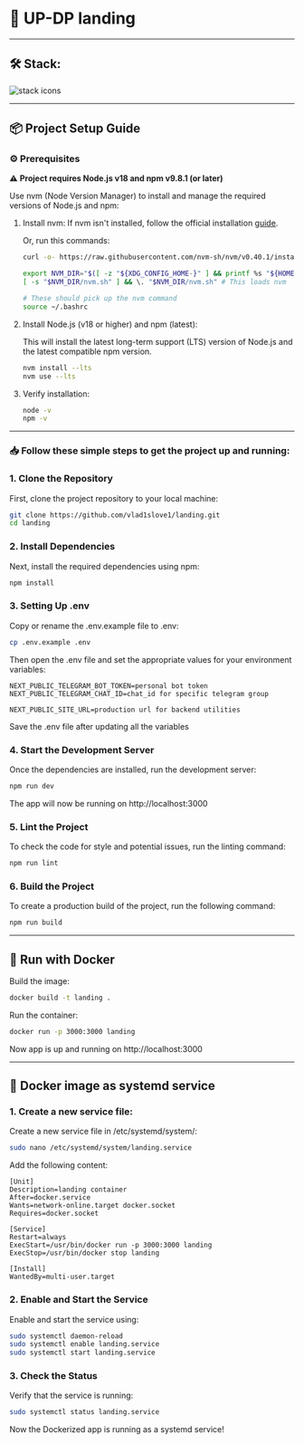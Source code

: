 # 🚀 UP-DP landing
___
## 🛠️ Stack:

<img src="https://skillicons.dev/icons?i=ts,next,react,sass,docker"  alt="stack icons" title="stack icons" />

___
## 📦 Project Setup Guide

### ⚙️ Prerequisites

⚠️ **Project requires Node.js v18 and npm v9.8.1 (or later)**

Use nvm (Node Version Manager) to install and manage the required versions of Node.js and npm:

1) Install nvm:
    If nvm isn't installed, follow the official installation [guide](https://github.com/nvm-sh/nvm?tab=readme-ov-file#installing-and-updating).

    Or, run this commands:
    ```bash
    curl -o- https://raw.githubusercontent.com/nvm-sh/nvm/v0.40.1/install.sh | bash
    ```
    
    ```bash
    export NVM_DIR="$([ -z "${XDG_CONFIG_HOME-}" ] && printf %s "${HOME}/.nvm" || printf %s "${XDG_CONFIG_HOME}/nvm")"
    [ -s "$NVM_DIR/nvm.sh" ] && \. "$NVM_DIR/nvm.sh" # This loads nvm
    ```
    
    ```bash
    # These should pick up the nvm command
    source ~/.bashrc
    ```

2) Install Node.js (v18 or higher) and npm (latest):

   This will install the latest long-term support (LTS) version of Node.js and the latest compatible npm version.

    ```bash
    nvm install --lts  
    nvm use --lts  
    ```

3) Verify installation:

    ```bash
    node -v  
    npm -v  
    ```
___
### 📥 Follow these simple steps to get the project up and running:

### 1. Clone the Repository

First, clone the project repository to your local machine:

```bash
git clone https://github.com/vlad1slove1/landing.git
cd landing
```

### 2. Install Dependencies

Next, install the required dependencies using npm:

```bash
npm install
```

### 3. Setting Up .env

Copy or rename the .env.example file to .env:

```bash
cp .env.example .env
```

Then open the .env file and set the appropriate values for your environment variables:

```
NEXT_PUBLIC_TELEGRAM_BOT_TOKEN=personal bot token
NEXT_PUBLIC_TELEGRAM_CHAT_ID=chat_id for specific telegram group

NEXT_PUBLIC_SITE_URL=production url for backend utilities
```

Save the .env file after updating all the variables

### 4. Start the Development Server

Once the dependencies are installed, run the development server:

```bash
npm run dev
```

The app will now be running on http://localhost:3000

### 5. Lint the Project

To check the code for style and potential issues, run the linting command:

```bash
npm run lint
```

### 6. Build the Project

To create a production build of the project, run the following command:

```bash
npm run build
```
___
## 🐳 Run with Docker

Build the image:
```bash
docker build -t landing .
```

Run the container:

```bash
docker run -p 3000:3000 landing
```

Now app is up and running on http://localhost:3000
___
## 🚢 Docker image as systemd service

### 1. Create a new service file:

Create a new service file in /etc/systemd/system/:

```bash
sudo nano /etc/systemd/system/landing.service
```

Add the following content:

```                
[Unit]
Description=landing container
After=docker.service
Wants=network-online.target docker.socket
Requires=docker.socket

[Service]
Restart=always
ExecStart=/usr/bin/docker run -p 3000:3000 landing
ExecStop=/usr/bin/docker stop landing

[Install]
WantedBy=multi-user.target
```

### 2. Enable and Start the Service

Enable and start the service using:

```bash
sudo systemctl daemon-reload
sudo systemctl enable landing.service
sudo systemctl start landing.service
```

### 3. Check the Status

Verify that the service is running:

```bash
sudo systemctl status landing.service
```

Now the Dockerized app is running as a systemd service!
